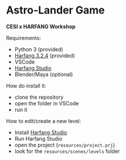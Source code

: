 # Astro-Lander Game

**CESI x HARFANG Workshop**

Requirements:
 - Python 3 (provided)
 - [Harfang 3.2.4](https://pypi.org/project/harfang/) (provided)
 - VSCode
 - [Harfang Studio](https://www.harfang3d.com/en_US/studio)
 - Blender/Maya (optional)
 
 How do install it:
 - clone the repository
 - open the folder in VSCode
 - run it
 
 How to edit/create a new level:
 - Install [Harfang Studio](https://www.harfang3d.com/en_US/studio)
 - Run Harfang Studio
 - open the project (`resources/project.prj`)
 - look for the `resources/scenes/levels` folder
